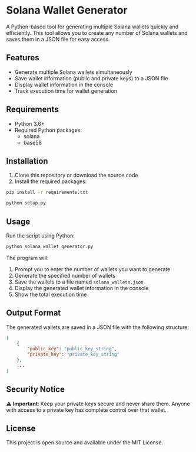 # Solana Wallet Generator

A Python-based tool for generating multiple Solana wallets quickly and efficiently. This tool allows you to create any number of Solana wallets and saves them in a JSON file for easy access.

## Features

- Generate multiple Solana wallets simultaneously
- Save wallet information (public and private keys) to a JSON file
- Display wallet information in the console
- Track execution time for wallet generation

## Requirements

- Python 3.6+
- Required Python packages:
  - solana
  - base58

## Installation

1. Clone this repository or download the source code
2. Install the required packages:
```bash
pip install -r requirements.txt
```

```bash
python setup.py
```

## Usage

Run the script using Python:

```bash
python solana_wallet_generator.py
```

The program will:
1. Prompt you to enter the number of wallets you want to generate
2. Generate the specified number of wallets
3. Save the wallets to a file named `solana_wallets.json`
4. Display the generated wallet information in the console
5. Show the total execution time

## Output Format

The generated wallets are saved in a JSON file with the following structure:

```json
[
    {
        "public_key": "public_key_string",
        "private_key": "private_key_string"
    },
    ...
]
```

## Security Notice

⚠️ **Important**: Keep your private keys secure and never share them. Anyone with access to a private key has complete control over that wallet.

## License

This project is open source and available under the MIT License. 
